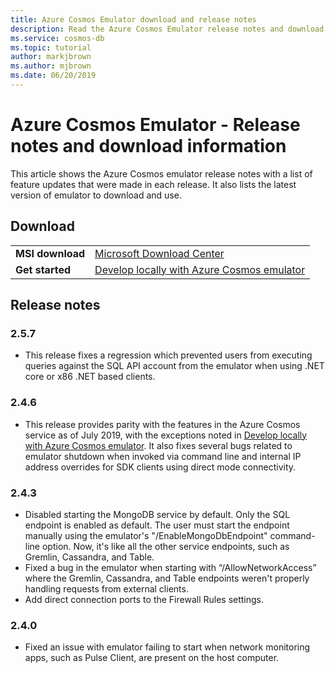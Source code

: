 ```yaml
---
title: Azure Cosmos Emulator download and release notes
description: Read the Azure Cosmos Emulator release notes and download it.
ms.service: cosmos-db
ms.topic: tutorial
author: markjbrown
ms.author: mjbrown
ms.date: 06/20/2019
---
```


# Azure Cosmos Emulator - Release notes and download information

This article shows the Azure Cosmos emulator release notes with a list of feature updates that were made in each release. It also lists the latest version of emulator to download and use.

## Download

| | |
|---------|---------|
|**MSI download**|[Microsoft Download Center](https://aka.ms/cosmosdb-emulator)|
|**Get started**|[Develop locally with Azure Cosmos emulator](local-emulator.md)|

## Release notes


### 2.5.7

- This release fixes a regression which prevented users from executing queries against the SQL API account from the emulator when using .NET core or x86 .NET based clients.

### 2.4.6

- This release provides parity with the features in the Azure Cosmos service as of July 2019, with the exceptions noted in [Develop locally with Azure Cosmos emulator](local-emulator.md). It also fixes several bugs related to emulator shutdown when invoked via command line and internal IP address overrides for SDK clients using direct mode connectivity.

### 2.4.3

- Disabled starting the MongoDB service by default. Only the SQL endpoint is enabled as default. The user must start the endpoint manually using the emulator's "/EnableMongoDbEndpoint" command-line option. Now, it's like all the other service endpoints, such as Gremlin, Cassandra, and Table.
- Fixed a bug in the emulator when starting with “/AllowNetworkAccess” where the Gremlin, Cassandra, and Table endpoints weren't properly handling requests from external clients.
- Add direct connection ports to the Firewall Rules settings.

### 2.4.0

- Fixed an issue with emulator failing to start when network monitoring apps, such as Pulse Client, are present on the host computer.

